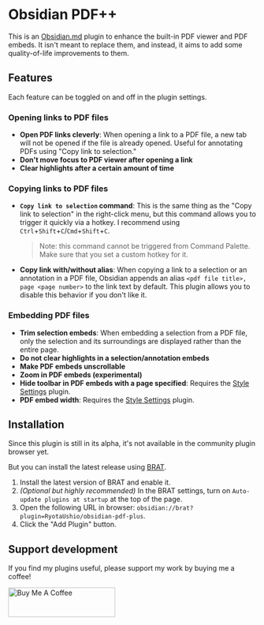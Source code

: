 # Obsidian PDF++

This is an [Obsidian.md](https://obsidian.md) plugin to enhance the built-in PDF viewer and PDF embeds.
It isn't meant to replace them, and instead, it aims to add some quality-of-life improvements to them.

## Features

Each feature can be toggled on and off in the plugin settings.

### Opening links to PDF files

- **Open PDF links cleverly**: When opening a link to a PDF file, a new tab will not be opened if the file is already opened. Useful for annotating PDFs using "Copy link to selection."
- **Don\'t move focus to PDF viewer after opening a link**
- **Clear highlights after a certain amount of time**

### Copying links to PDF files

- **`Copy link to selection` command**: This is the same thing as the "Copy link to selection" in the right-click menu, but this command allows you to trigger it quickly via a hotkey. I recommend using `Ctrl`+`Shift`+`C`/`Cmd`+`Shift`+`C`.
  > Note: this command cannot be triggered from Command Palette. Make sure that you set a custom hotkey for it. 

- **Copy link with/without alias**: When copying a link to a selection or an annotation in a PDF file, Obsidian appends an alias `<pdf file title>, page <page number>` to the link text by default. This plugin allows you to disable this behavior if you don't like it.

### Embedding PDF files

- **Trim selection embeds**: When embedding a selection from a PDF file, only the selection and its surroundings are displayed rather than the entire page.
- **Do not clear highlights in a selection/annotation embeds**
- **Make PDF embeds unscrollable**
- **Zoom in PDF embeds (experimental)**
- **Hide toolbar in PDF embeds with a page specified**: Requires the [Style Settings](https://github.com/mgmeyers/obsidian-style-settings) plugin.
- **PDF embed width**: Requires the [Style Settings](https://github.com/mgmeyers/obsidian-style-settings) plugin.

## Installation

Since this plugin is still in its alpha, it's not available in the community plugin browser yet.

But you can install the latest release using [BRAT](https://github.com/TfTHacker/obsidian42-brat).

1. Install the latest version of BRAT and enable it.
2. _(Optional but highly recommended)_ In the BRAT settings, turn on `Auto-update plugins at startup` at the top of the page.
3. Open the following URL in browser: `obsidian://brat?plugin=RyotaUshio/obsidian-pdf-plus`.
4. Click the "Add Plugin" button.

## Support development

If you find my plugins useful, please support my work by buying me a coffee!

<a href="https://www.buymeacoffee.com/ryotaushio" target="_blank"><img src="https://cdn.buymeacoffee.com/buttons/v2/default-yellow.png" alt="Buy Me A Coffee" style="height: 60px !important;width: 217px !important;" ></a>
